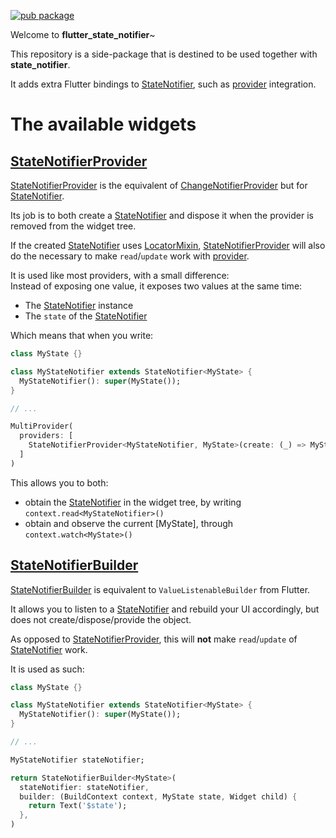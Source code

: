 [![pub package](https://img.shields.io/pub/v/flutter_state_notifier.svg)](https://pub.dartlang.org/packages/flutter_state_notifier)

Welcome to **flutter_state_notifier**~

This repository is a side-package that is destined to be used together with **state_notifier**.

It adds extra Flutter bindings to [StateNotifier], such as [provider] integration.

# The available widgets

## [StateNotifierProvider]

[StateNotifierProvider] is the equivalent of [ChangeNotifierProvider] but for
[StateNotifier].

Its job is to both create a [StateNotifier] and dispose it when the provider
is removed from the widget tree.

If the created [StateNotifier] uses [LocatorMixin], [StateNotifierProvider] will
also do the necessary to make `read`/`update` work with [provider].

It is used like most providers, with a small difference:\
Instead of exposing one value, it exposes two values at the same time:

- The [StateNotifier] instance
- The `state` of the [StateNotifier]

Which means that when you write:

```dart
class MyState {}

class MyStateNotifier extends StateNotifier<MyState> {
  MyStateNotifier(): super(MyState());
}

// ...

MultiProvider(
  providers: [
    StateNotifierProvider<MyStateNotifier, MyState>(create: (_) => MyStateNotifier()).
  ]
)
```

This allows you to both:

- obtain the [StateNotifier] in the widget tree, by writing `context.read<MyStateNotifier>()`
- obtain and observe the current [MyState], through `context.watch<MyState>()`

## [StateNotifierBuilder]

[StateNotifierBuilder] is equivalent to `ValueListenableBuilder` from Flutter.

It allows you to listen to a [StateNotifier] and rebuild your UI accordingly, but
does not create/dispose/provide the object.

As opposed to [StateNotifierProvider], this will **not** make `read`/`update` of
[StateNotifier] work.

It is used as such:

```dart
class MyState {}

class MyStateNotifier extends StateNotifier<MyState> {
  MyStateNotifier(): super(MyState());
}

// ...

MyStateNotifier stateNotifier;

return StateNotifierBuilder<MyState>(
  stateNotifier: stateNotifier,
  builder: (BuildContext context, MyState state, Widget child) {
    return Text('$state');
  },
)
```

[changenotifierprovider]: https://pub.dev/documentation/provider/latest/provider/ChangeNotifierProvider-class.html
[statenotifier]: https://pub.dev/documentation/state_notifier/latest/state_notifier/StateNotifier-class.html
[statenotifierprovider]: https://pub.dev/documentation/flutter_state_notifier/latest/flutter_state_notifier/StateNotifierProvider-class.html
[statenotifierbuilder]: https://pub.dev/documentation/flutter_state_notifier/latest/flutter_state_notifier/StateNotifierBuilder-class.html
[LocatorMixin]: https://pub.dev/documentation/state_notifier/latest/state_notifier/LocatorMixin-class.html
[provider]: https://pub.dev/packages/provider
